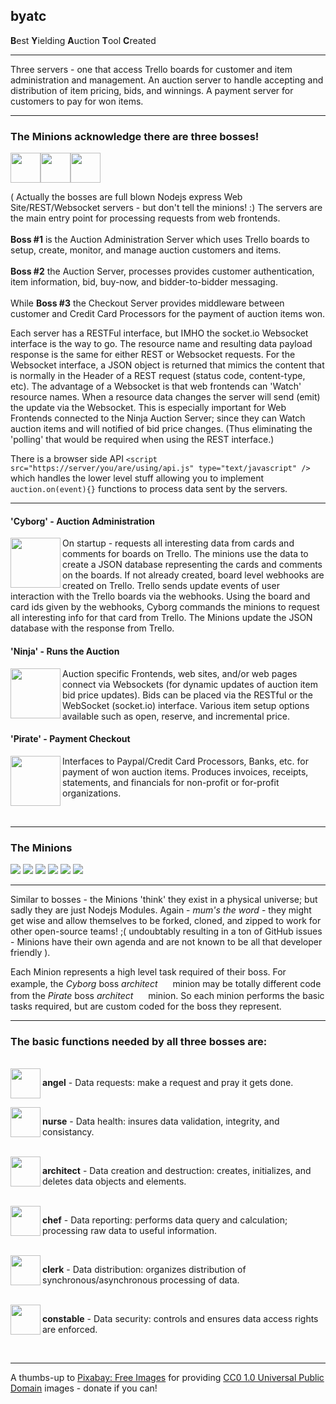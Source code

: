 ## byatc

**B**est **Y**ielding **A**uction **T**ool **C**reated

-----

Three servers - one that access Trello boards for customer and item administration and management. An auction server to handle accepting and distribution of item pricing, bids, and winnings. A payment server for customers to pay for won items.

-----


### The Minions acknowledge there are three bosses!

<img src="https://cdn.rawgit.com/PotOfCoffee2Go/byatc/8d22340b/www/images/pac/cyborg.png" height="48" width="48" /><img src="https://cdn.rawgit.com/PotOfCoffee2Go/byatc/8d22340b/www/images/pac/ninja.png" height="48" width="48" /><img src="https://cdn.rawgit.com/PotOfCoffee2Go/byatc/8d22340b/www/images/pac/pirate.png" height="48" width="48" />

( Actually the bosses are full blown Nodejs express Web Site/REST/Websocket servers - but don't tell the minions! :) The servers are the main entry point for processing requests from web frontends.<br /><br />
**Boss \#1** is the Auction Administration Server which uses Trello boards to setup, create, monitor, and manage auction customers and items.<br /><br />
**Boss \#2** the Auction Server, processes provides customer authentication, item information, bid, buy-now, and bidder-to-bidder messaging.<br /><br />
While **Boss \#3** the Checkout Server provides middleware between customer and Credit Card Processors for the payment of auction items won.

Each server has a RESTFul interface, but IMHO the socket.io Websocket interface is the way to go. The resource name and resulting data payload response is the same for either REST or Websocket requests. For the Websocket interface, a JSON object is returned that mimics the content that is normally in the Header of a REST request (status code, content-type, etc). The advantage of a Websocket is that web frontends can 'Watch' resource names. When a resource data changes the server will send (emit) the update via the Websocket. This is especially important for Web Frontends connected to the Ninja Auction Server; since they can Watch auction items and will notified of bid price changes. (Thus eliminating the 'polling' that would be required when using the REST interface.)

There is a browser side API `<script src="https://server/you/are/using/api.js" type="text/javascript" />` which handles the lower level stuff allowing you to implement `auction.on(event){}` functions to process data sent by the servers.

-------

#### 'Cyborg' - Auction Administration

 <img src="https://cdn.rawgit.com/PotOfCoffee2Go/byatc/8d22340b/www/images/pac/cyborg.png" height="80" width="80" align="left">
 <p>On startup - requests all interesting data from cards and comments for boards on Trello. The minions use the data to create a JSON database representing the cards and comments on the boards. If not already created, board level webhooks are created on Trello. Trello sends update events of user interaction with the Trello boards via the webhooks. Using the board and card ids given by the webhooks, Cyborg commands the minions to request all interesting info for that card from Trello. The Minions update the JSON database with the response from Trello.</p>

#### 'Ninja' - Runs the Auction
 <img src="https://cdn.rawgit.com/PotOfCoffee2Go/byatc/8d22340b/www/images/pac/ninja.png" height="80" width="80" align="left">
 <p>Auction specific Frontends, web sites, and/or web pages connect via Websockets (for dynamic updates of auction item bid price updates). Bids can be placed via the RESTful or the WebSocket (socket.io) interface. Various item setup options available such as open, reserve, and incremental price.</p>

#### 'Pirate' - Payment Checkout

 <img src="https://cdn.rawgit.com/PotOfCoffee2Go/byatc/8d22340b/www/images/pac/pirate.png" height="80" width="80" align="left">
 <p>Interfaces to Paypal/Credit Card Processors, Banks, etc. for payment of won auction items. Produces invoices, receipts, statements, and financials for non-profit or for-profit organizations.</p>
<br />

-------

### The Minions

![](https://cdn.rawgit.com/PotOfCoffee2Go/byatc/8d22340b/www/images/pac/angel48.png)
![](https://cdn.rawgit.com/PotOfCoffee2Go/byatc/8d22340b/www/images/pac/nurse48.png)
![](https://cdn.rawgit.com/PotOfCoffee2Go/byatc/8d22340b/www/images/pac/architect48.png)
![](https://cdn.rawgit.com/PotOfCoffee2Go/byatc/8d22340b/www/images/pac/chef48.png)
![](https://cdn.rawgit.com/PotOfCoffee2Go/byatc/8d22340b/www/images/pac/clerk48.png)
![](https://cdn.rawgit.com/PotOfCoffee2Go/byatc/8d22340b/www/images/pac/constable48.png)

-------
Similar to bosses - the Minions 'think' they exist in a physical universe; but sadly they are just Nodejs Modules. Again - *mum's the word* - they might get wise and allow themselves to be forked, cloned, and zipped to work for other open-source teams! ;( undoubtably resulting in a ton of GitHub issues - Minions have their own agenda and are not known to be all that developer friendly ).

Each Minion represents a high level task required of their boss. For example, the *Cyborg* boss *architect* <img src="https://cdn.rawgit.com/PotOfCoffee2Go/byatc/8d22340b/www/images/pac/architect48.png" height="16" width="16" align="bottom"/> minion may be totally different code from the *Pirate* boss *architect* <img src="https://cdn.rawgit.com/PotOfCoffee2Go/byatc/8d22340b/www/images/pac/architect48.png" height="16" width="16" align="bottom"/> minion. So each minion performs the basic tasks required, but are custom coded for the boss they represent.

-------

### The basic functions needed by all three bosses are:
<br />
<img src="https://cdn.rawgit.com/PotOfCoffee2Go/byatc/8d22340b/www/images/pac/angel48.png" height="48" width="48" align="left">
 <p><b>angel</b> - Data requests: make a request and pray it gets done.</p><br />

 <img src="https://cdn.rawgit.com/PotOfCoffee2Go/byatc/8d22340b/www/images/pac/nurse48.png" height="48" width="48" align="left">
 <p><b>nurse</b> - Data health: insures data validation, integrity, and consistancy.</p><br />

 <img src="https://cdn.rawgit.com/PotOfCoffee2Go/byatc/8d22340b/www/images/pac/architect48.png" height="48" width="48" align="left">
 <p><b>architect</b> - Data creation and destruction: creates, initializes, and deletes data objects and elements.</p><br />

 <img src="https://cdn.rawgit.com/PotOfCoffee2Go/byatc/8d22340b/www/images/pac/chef48.png" height="48" width="48" align="left">
 <p><b>chef</b> - Data reporting: performs data query and calculation; processing raw data to useful information.</p><br />

 <img src="https://cdn.rawgit.com/PotOfCoffee2Go/byatc/8d22340b/www/images/pac/clerk48.png" height="48" width="48" align="left">
 <p><b>clerk</b> - Data distribution: organizes distribution of synchronous/asynchronous processing of data.</p><br />

 <img src="https://cdn.rawgit.com/PotOfCoffee2Go/byatc/8d22340b/www/images/pac/constable48.png" height="48" width="48" align="left">
 <p><b>constable</b> - Data security: controls and ensures data access rights are enforced.</p><br />

-------

A thumbs-up to [Pixabay: Free Images](https://pixabay.com/) for providing [CC0 1.0 Universal Public Domain](https://creativecommons.org/publicdomain/zero/1.0/) images - donate if you can!


